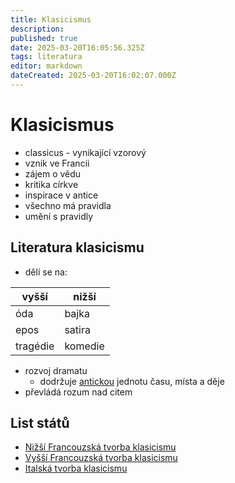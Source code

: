 ```yaml
---
title: Klasicismus
description: 
published: true
date: 2025-03-20T16:05:56.325Z
tags: literatura
editor: markdown
dateCreated: 2025-03-20T16:02:07.000Z
---
```


# Klasicismus
- classicus - vynikající vzorový
- vznik ve Francii
- zájem o vědu
- kritika církve
- inspirace v antice
- všechno má pravidla
- umění s pravidly

## Literatura klasicismu
- dělí se na:

| vyšší    | nižší   |
| -------- | ------- |
| óda      | bajka   |
| epos     | satira  |
| tragédie | komedie |

- rozvoj dramatu
	- dodržuje [antickou](/cs/literatura/antika/recko) jednotu času, místa a děje
- převládá rozum nad citem

## List států
- [Nižší Francouzská tvorba klasicismu](/cs/literatura/klasicismus/nizsi-francie)
- [Vyšší Francouzská tvorba klasicismu](/cs/literatura/klasicismus/vyssi-francie)
- [Italská tvorba klasicismu](/cs/literatura/klasicismus/italie)